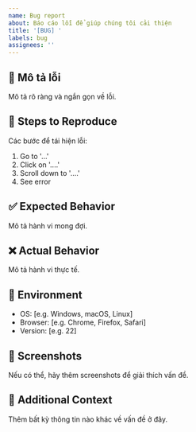 ```yaml
---
name: Bug report
about: Báo cáo lỗi để giúp chúng tôi cải thiện
title: '[BUG] '
labels: bug
assignees: ''
---
```


## 🐛 Mô tả lỗi
Mô tả rõ ràng và ngắn gọn về lỗi.

## 🔄 Steps to Reproduce
Các bước để tái hiện lỗi:
1. Go to '...'
2. Click on '....'
3. Scroll down to '....'
4. See error

## ✅ Expected Behavior
Mô tả hành vi mong đợi.

## ❌ Actual Behavior
Mô tả hành vi thực tế.

## 📱 Environment
- OS: [e.g. Windows, macOS, Linux]
- Browser: [e.g. Chrome, Firefox, Safari]
- Version: [e.g. 22]

## 📸 Screenshots
Nếu có thể, hãy thêm screenshots để giải thích vấn đề.

## 📝 Additional Context
Thêm bất kỳ thông tin nào khác về vấn đề ở đây.
